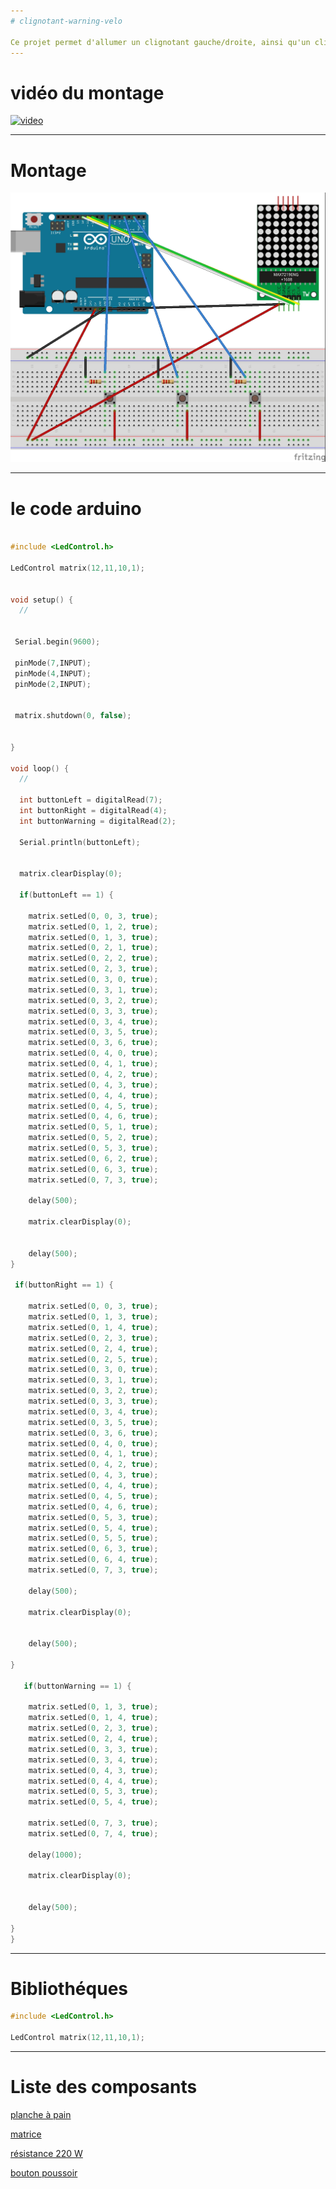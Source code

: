 ```yaml
---
# clignotant-warning-velo

Ce projet permet d'allumer un clignotant gauche/droite, ainsi qu'un clignotant "warning", avec simplement 3 boutons.
---
```

# vidéo du montage
[![video](https://img.youtube.com/vi/OF8e3JVgxyo.jpg)](https://www.youtube.com/watch?v=OF8e3JVgxyo)

---
# Montage

![SCHEMA](schema-clignotant-warning_bb.jpg)

---

# le code arduino

``` c++

#include <LedControl.h>

LedControl matrix(12,11,10,1);


void setup() {
  // 

  
 Serial.begin(9600);
 
 pinMode(7,INPUT);
 pinMode(4,INPUT);
 pinMode(2,INPUT);


 matrix.shutdown(0, false);
 

}

void loop() {
  // 

  int buttonLeft = digitalRead(7);
  int buttonRight = digitalRead(4);
  int buttonWarning = digitalRead(2);
  
  Serial.println(buttonLeft);
  

  matrix.clearDisplay(0);
  
  if(buttonLeft == 1) { 
    
    matrix.setLed(0, 0, 3, true);
    matrix.setLed(0, 1, 2, true);
    matrix.setLed(0, 1, 3, true);
    matrix.setLed(0, 2, 1, true);
    matrix.setLed(0, 2, 2, true);
    matrix.setLed(0, 2, 3, true);
    matrix.setLed(0, 3, 0, true);
    matrix.setLed(0, 3, 1, true);
    matrix.setLed(0, 3, 2, true);
    matrix.setLed(0, 3, 3, true);
    matrix.setLed(0, 3, 4, true);
    matrix.setLed(0, 3, 5, true);
    matrix.setLed(0, 3, 6, true);
    matrix.setLed(0, 4, 0, true);
    matrix.setLed(0, 4, 1, true);
    matrix.setLed(0, 4, 2, true);
    matrix.setLed(0, 4, 3, true);
    matrix.setLed(0, 4, 4, true);
    matrix.setLed(0, 4, 5, true);
    matrix.setLed(0, 4, 6, true);
    matrix.setLed(0, 5, 1, true);
    matrix.setLed(0, 5, 2, true);
    matrix.setLed(0, 5, 3, true);
    matrix.setLed(0, 6, 2, true);
    matrix.setLed(0, 6, 3, true);
    matrix.setLed(0, 7, 3, true);

    delay(500);

    matrix.clearDisplay(0);
    

    delay(500);
}

 if(buttonRight == 1) { 
    
    matrix.setLed(0, 0, 3, true);
    matrix.setLed(0, 1, 3, true);
    matrix.setLed(0, 1, 4, true);
    matrix.setLed(0, 2, 3, true);
    matrix.setLed(0, 2, 4, true);
    matrix.setLed(0, 2, 5, true);
    matrix.setLed(0, 3, 0, true);
    matrix.setLed(0, 3, 1, true);
    matrix.setLed(0, 3, 2, true);
    matrix.setLed(0, 3, 3, true);
    matrix.setLed(0, 3, 4, true);
    matrix.setLed(0, 3, 5, true);
    matrix.setLed(0, 3, 6, true); 
    matrix.setLed(0, 4, 0, true);
    matrix.setLed(0, 4, 1, true);
    matrix.setLed(0, 4, 2, true);
    matrix.setLed(0, 4, 3, true);
    matrix.setLed(0, 4, 4, true);
    matrix.setLed(0, 4, 5, true);
    matrix.setLed(0, 4, 6, true);   
    matrix.setLed(0, 5, 3, true);
    matrix.setLed(0, 5, 4, true);
    matrix.setLed(0, 5, 5, true);
    matrix.setLed(0, 6, 3, true);
    matrix.setLed(0, 6, 4, true);
    matrix.setLed(0, 7, 3, true);

    delay(500);

    matrix.clearDisplay(0);
    

    delay(500);
   
}

   if(buttonWarning == 1) { 
    
    matrix.setLed(0, 1, 3, true);
    matrix.setLed(0, 1, 4, true);
    matrix.setLed(0, 2, 3, true);
    matrix.setLed(0, 2, 4, true);
    matrix.setLed(0, 3, 3, true);
    matrix.setLed(0, 3, 4, true);
    matrix.setLed(0, 4, 3, true);
    matrix.setLed(0, 4, 4, true);
    matrix.setLed(0, 5, 3, true);
    matrix.setLed(0, 5, 4, true);    
   
    matrix.setLed(0, 7, 3, true);
    matrix.setLed(0, 7, 4, true);

    delay(1000);

    matrix.clearDisplay(0);
    

    delay(500);
   
}  
}
```
---

# Bibliothéques

``` c++
#include <LedControl.h>

LedControl matrix(12,11,10,1);
```
---

# Liste des composants

[planche à pain](https://www.amazon.fr/Hilitand-Planche-Prototype-Soudure-Plastique/dp/B07GZJBDCP/ref=sr_1_3?s=computers&ie=UTF8&qid=1548257336&sr=1-3&keywords=planche+pain)

[matrice](https://www.amazon.fr/Matrice-transparente-cascade-Arduino-MAX7219/dp/B00GKEMQUM/ref=asc_df_B00GKEMQUM/?tag=googshopfr-21&linkCode=df0&hvadid=48657591686&hvpos=1o2&hvnetw=g&hvrand=6322799427567728259&hvpone=&hvptwo=&hvqmt=&hvdev=c&hvdvcmdl=&hvlocint=&hvlocphy=9056525&hvtargid=pla-83304435926&psc=1)

[résistance 220 W](https://www.amazon.fr/POPESQ%C2%AE-Resistance-Utilisable-Aussi-A2456/dp/B07L2MKDYN/ref=sr_1_1?s=electronics&ie=UTF8&qid=1548258125&sr=1-1&keywords=r%C3%A9sistance+220+ohms+arduino)

[bouton poussoir](https://www.amazon.fr/panneau-momentan%C3%A9-poussoir-interrupteur-broches/dp/B00841ZQXS/ref=asc_df_B00841ZQXS/?tag=googshopfr-21&linkCode=df0&hvadid=227982899234&hvpos=1o2&hvnetw=g&hvrand=11730873474171896983&hvpone=&hvptwo=&hvqmt=&hvdev=c&hvdvcmdl=&hvlocint=&hvlocphy=9056525&hvtargid=pla-434613410574&psc=1)


